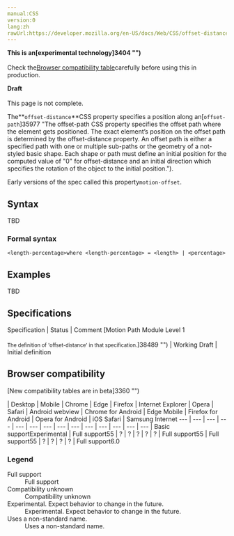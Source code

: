 ```yaml
---
manual:CSS
version:0
lang:zh
rawUrl:https://developer.mozilla.org/en-US/docs/Web/CSS/offset-distance
---
```






**This is an[experimental technology]3404 "")**<br></br>Check the[Browser compatibility table](%35976#Browser_compatibility "")carefully before using this in production.




**Draft**<br></br>This page is not complete.




The**`offset-distance`**CSS property specifies a position along an[`offset-path`]35977 "The offset-path CSS property specifies the offset path where the element gets positioned. The exact element’s position on the offset path is determined by the offset-distance property. An offset path is either a specified path with one or multiple sub-paths or the geometry of a not-styled basic shape. Each shape or path must define an initial position for the computed value of "0" for offset-distance and an initial direction which specifies the rotation of the object to the initial position.").



Early versions of the spec called this property`motion-offset`.



## Syntax<a name="Syntax"></a>


TBD


### Formal syntax<a name="Formal_syntax"></a>

```
<length-percentage>where <length-percentage> = <length> | <percentage>
```

## Examples<a name="Examples"></a>


TBD


## Specifications<a name="Specifications"></a>

Specification | Status | Comment 
[Motion Path Module Level 1<br></br><small>The definition of &#39;offset-distance&#39; in that specification.</small>]38489 "") | Working Draft | Initial definition 


## Browser compatibility<a name="Browser_compatibility"></a>
[New compatibility tables are in beta<i></i>]3360 "")

 | <abbr>Desktop<i></i></abbr> | <abbr>Mobile<i></i></abbr> 
 | <abbr>Chrome<i></i></abbr> | <abbr>Edge<i></i></abbr> | <abbr>Firefox<i></i></abbr> | <abbr>Internet Explorer<i></i></abbr> | <abbr>Opera<i></i></abbr> | <abbr>Safari<i></i></abbr> | <abbr>Android webview<i></i></abbr> | <abbr>Chrome for Android<i></i></abbr> | <abbr>Edge Mobile<i></i></abbr> | <abbr>Firefox for Android<i></i></abbr> | <abbr>Opera for Android<i></i></abbr> | <abbr>iOS Safari<i></i></abbr> | <abbr>Samsung Internet<i></i></abbr> 
 ---  |  ---  |  ---  |  ---  |  ---  |  ---  |  ---  |  ---  |  ---  |  ---  |  ---  |  ---  |  ---  |  ---  | 
Basic support<abbr>Experimental<i></i></abbr> | <abbr>Full support</abbr>55 | <abbr>?</abbr> | <abbr>?</abbr> | <abbr>?</abbr> | <abbr>?</abbr> | <abbr>?</abbr> | <abbr>Full support</abbr>55 | <abbr>Full support</abbr>55 | <abbr>?</abbr> | <abbr>?</abbr> | <abbr>?</abbr> | <abbr>?</abbr> | <abbr>Full support</abbr>6.0 


### Legend<a name="Legend"></a>
<dl><dt id=''><abbr>Full support</abbr></dt><dd>Full support</dd><dt id=''><abbr>Compatibility unknown</abbr></dt><dd>Compatibility unknown</dd><dt id=''><abbr>Experimental. Expect behavior to change in the future.<i></i></abbr></dt><dd>Experimental. Expect behavior to change in the future.</dd><dt id=''><abbr>Uses a non-standard name.<i></i></abbr></dt><dd>Uses a non-standard name.</dd></dl>



